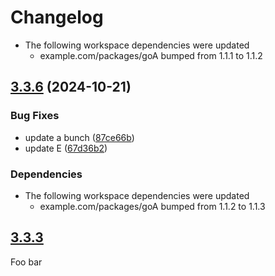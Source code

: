 # Changelog

* The following workspace dependencies were updated
  * example.com/packages/goA bumped from 1.1.1 to 1.1.2

## [3.3.6](https://github.com/spacecowboy/goworkspacetest/compare/goE-v3.3.5...goE-v3.3.6) (2024-10-21)


### Bug Fixes

* update a bunch ([87ce66b](https://github.com/spacecowboy/goworkspacetest/commit/87ce66b084824301b10bc58f320f470e91c24487))
* update E ([67d36b2](https://github.com/spacecowboy/goworkspacetest/commit/67d36b2334f6360e617d206492147d886dd94acc))


### Dependencies

* The following workspace dependencies were updated
  * example.com/packages/goA bumped from 1.1.2 to 1.1.3

## [3.3.3](foo)

Foo bar
